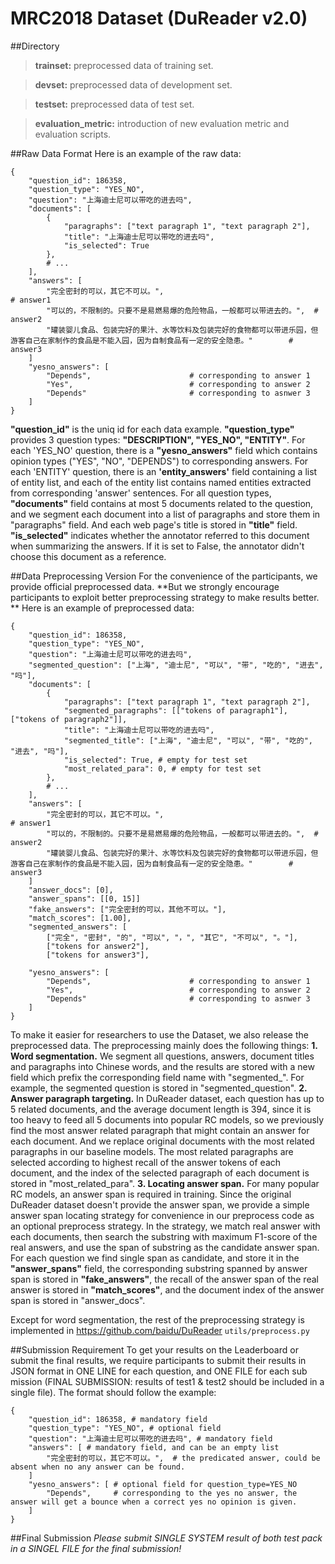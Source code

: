 ﻿# MRC2018 Dataset (DuReader v2.0)
##Directory
>**trainset:** preprocessed data of training set.

>**devset:** preprocessed data of development set.

>**testset:** preprocessed data of test set.

>**evaluation_metric:** introduction of new evaluation metric and evaluation scripts.

##Raw Data Format
Here is an example of the raw data:
```
{
    "question_id": 186358,
    "question_type": "YES_NO",
    "question": "上海迪士尼可以带吃的进去吗",
    "documents": [
        {
            "paragraphs": ["text paragraph 1", "text paragraph 2"],
            "title": "上海迪士尼可以带吃的进去吗",
            "is_selected": True
        },
        # ...
    ],
    "answers": [
        "完全密封的可以，其它不可以。",                                        # answer1
        "可以的，不限制的。只要不是易燃易爆的危险物品，一般都可以带进去的。",  # answer2
        "罐装婴儿食品、包装完好的果汁、水等饮料及包装完好的食物都可以带进乐园，但游客自己在家制作的食品是不能入园，因为自制食品有一定的安全隐患。"        # answer3
    ]
    "yesno_answers": [
        "Depends",                      # corresponding to answer 1
        "Yes",                          # corresponding to answer 2
        "Depends"                       # corresponding to asnwer 3
    ]
}
```
**"question_id"** is the uniq id for each data example.
**"question_type"** provides 3 question types: **"DESCRIPTION", "YES_NO", "ENTITY"**.
For each 'YES_NO' question,  there is a **"yesno_answers"** field which contains opinion types ("YES", "NO", "DEPENDS") to corresponding answers. 
For each 'ENTITY' question, there is an **'entity_answers'** field containing a list of entity list, and each of the entity list contains named entities extracted from corresponding 'answer' sentences.
For all question types, **"documents"** field contains at most 5 documents related to the question, and we segment each document into a list of paragraphs and store them in "paragraphs" field. And each web page's title is stored in **"title"** field.
**"is_selected"** indicates whether the annotator referred to this document when summarizing the answers. If it is set to False, the annotator didn't choose this document as a reference.

##Data Preprocessing Version
For the convenience of the participants, we provide official preprocessed data.
**But we strongly encourage participants to exploit better preprocessing strategy to make results better. **
Here is an example of preprocessed data:
```
{
    "question_id": 186358,
    "question_type": "YES_NO",
    "question": "上海迪士尼可以带吃的进去吗",
    "segmented_question": ["上海", "迪士尼", "可以", "带", "吃的", "进去", "吗"],
    "documents": [
        {
            "paragraphs": ["text paragraph 1", "text paragraph 2"],
            "segmented_paragraphs": [["tokens of paragraph1"], ["tokens of paragraph2"]],
            "title": "上海迪士尼可以带吃的进去吗",
            "segmented_title": ["上海", "迪士尼", "可以", "带", "吃的", "进去", "吗"],
            "is_selected": True, # empty for test set
            "most_related_para": 0, # empty for test set
        },
        # ...
    ],
    "answers": [
        "完全密封的可以，其它不可以。",                                        # answer1
        "可以的，不限制的。只要不是易燃易爆的危险物品，一般都可以带进去的。",  # answer2
        "罐装婴儿食品、包装完好的果汁、水等饮料及包装完好的食物都可以带进乐园，但游客自己在家制作的食品是不能入园，因为自制食品有一定的安全隐患。"        # answer3
    ]
    "answer_docs": [0],
    "answer_spans": [[0, 15]]
    "fake_answers": ["完全密封的可以，其他不可以。"],
    "match_scores": [1.00],
    "segmented_answers": [
        ["完全", "密封", "的", "可以", "，", "其它", "不可以", "。"],
        ["tokens for answer2"],
        ["tokens for answer3"],

    "yesno_answers": [
        "Depends",                      # corresponding to answer 1
        "Yes",                          # corresponding to answer 2
        "Depends"                       # corresponding to asnwer 3
    ]
}
```

To make it easier for researchers to use the Dataset, we also release the preprocessed data. The preprocessing mainly does the following things:
**1. Word segmentation.** We segment all questions, answers, document titles and paragraphs into Chinese words, and the results are stored with a new field which prefix the corresponding field name with "segmented_". For example, the segmented question is stored in "segmented_question".
**2. Answer paragraph targeting.** In DuReader dataset, each question has up to 5 related documents, and the average document length is 394, since it is too heavy to feed all 5 documents into popular RC models, so we previously find the most answer related paragraph that might contain an answer for each document. And we replace original documents with the most related paragraphs  in our baseline models. The most related paragraphs are selected according to highest recall of the answer tokens of each document, and the index of the selected paragraph of each document is stored in "most_related_para".
**3. Locating answer span.** For many popular RC models, an answer span is required in training. Since the original DuReader dataset doesn't provide the answer span, we provide a simple answer span locating strategy  for convenience in our preprocess code as an optional preprocess strategy. In the strategy, we match real answer with each documents, then search the substring with maximum F1-score of the real answers, and use the span of substring as the candidate answer span. For each question we find single span as candidate, and store it in the **"answer_spans"** field, the corresponding substring spanned by answer span is stored in **"fake_answers"**, the recall of the answer span of the real answer is stored in **"match_scores"**, and the document index of the answer span is stored in "answer_docs".

Except for word segmentation, the rest of the preprocessing strategy is implemented in https://github.com/baidu/DuReader `utils/preprocess.py`

##Submission Requirement
To get your results on the Leaderboard or submit the final results, we require participants to submit their results in JSON format in ONE LINE for each question, and ONE FILE for each sub
mission (FINAL SUBMISSION: results of test1 & test2 should be included in a single file). The format should follow the example:
```
{
    "question_id": 186358, # mandatory field 
    "question_type": "YES_NO", # optional field
    "question": "上海迪士尼可以带吃的进去吗", # mandatory field 
    "answers": [ # mandatory field, and can be an empty list
        "完全密封的可以，其它不可以。",  # the predicated answer, could be absent when no any answer can be found.
    ]   
    "yesno_answers": [ # optional field for question_type=YES_NO
        "Depends",     # corresponding to the yes no answer, the answer will get a bounce when a correct yes no opinion is given.
    ]   
}
```

##Final Submission
*Please submit SINGLE SYSTEM result of both test pack in a SINGEL FILE for the final submission!* 
